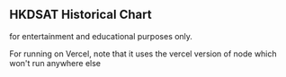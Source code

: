## HKDSAT Historical Chart

for entertainment and educational purposes only.

For running on Vercel, note that it uses the vercel version of node which won't run anywhere else

